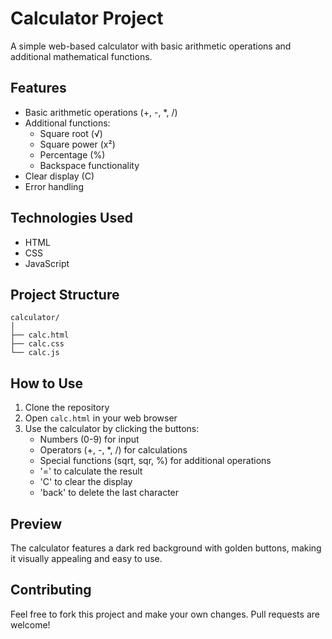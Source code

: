 # Calculator Project

A simple web-based calculator with basic arithmetic operations and additional mathematical functions.

## Features

- Basic arithmetic operations (+, -, *, /)
- Additional functions:
  - Square root (√)
  - Square power (x²)
  - Percentage (%)
  - Backspace functionality
- Clear display (C)
- Error handling

## Technologies Used

- HTML
- CSS
- JavaScript

## Project Structure

```
calculator/
│
├── calc.html
├── calc.css
└── calc.js
```

## How to Use

1. Clone the repository
2. Open `calc.html` in your web browser
3. Use the calculator by clicking the buttons:
   - Numbers (0-9) for input
   - Operators (+, -, *, /) for calculations
   - Special functions (sqrt, sqr, %) for additional operations
   - '=' to calculate the result
   - 'C' to clear the display
   - 'back' to delete the last character

## Preview

The calculator features a dark red background with golden buttons, making it visually appealing and easy to use.

## Contributing

Feel free to fork this project and make your own changes. Pull requests are welcome!

